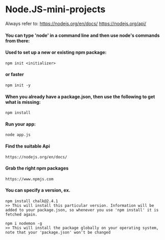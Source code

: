 # Node.JS-mini-projects

Always refer to:
https://nodejs.org/en/docs/
https://nodejs.org/api/

#### You can type 'node' in a command line and then use node's commands from there:


#### Used to set up a new or existing npm package:
```
npm init <initializer>
``` 
#### or faster
```
npm init -y
``` 
#### When you already have a package.json, then use the following to get what is missing:
```
npm install
``` 
#### Run your app:
```
node app.js
``` 
#### Find the suitable Api 
```
https://nodejs.org/en/docs/
```
#### Grab the right npm packages
```
https://www.npmjs.com
```
#### You can specify a version, ex.
```
npm install chalk@2.4.1
>> This will install this particular version. Information will be added to your package.json, so whenever you use 'npm install' it is fetched again. 

npm i nodemon -g
>> This will install the package globally on your operating system, note that your 'package.json' won't be changed
```
